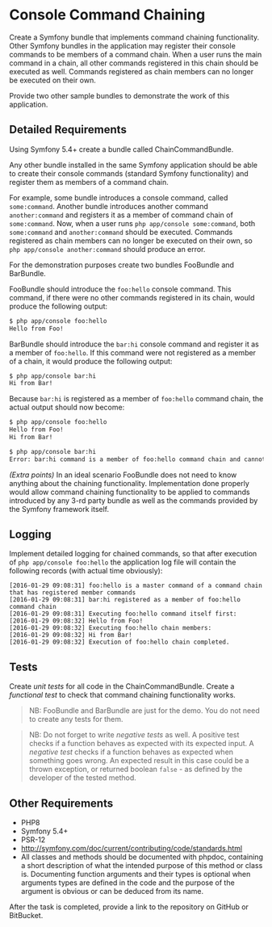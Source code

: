 Console Command Chaining
========================

Create a Symfony bundle that implements command chaining functionality. Other Symfony bundles in the application
may register their console commands to be members of a command chain. When a user runs the main command in a chain,
all other commands registered in this chain should be executed as well. Commands registered as chain members
can no longer be executed on their own.

Provide two other sample bundles to demonstrate the work of this application.

Detailed Requirements
---------------------

Using Symfony 5.4+ create a bundle called ChainCommandBundle.

Any other bundle installed in the same Symfony application should be able to create their console commands
(standard Symfony functionality) and register them as members of a command chain.

For example, some bundle introduces a console command, called `some:command`. Another bundle introduces
another command `another:command` and registers it as a member of command chain of `some:command`. Now, when a user
runs `php app/console some:command`, both `some:command` and `another:command` should be executed. Commands registered
as chain members can no longer be executed on their own, so `php app/console another:command` should produce an error.

For the demonstration purposes create two bundles FooBundle and BarBundle.

FooBundle should introduce the `foo:hello` console command. This command, if there were no other commands registered
in its chain, would produce the following output:

```bash
$ php app/console foo:hello
Hello from Foo!
```

BarBundle should introduce the `bar:hi` console command and register it as a member of `foo:hello`.
If this command were not registered as a member of a chain, it would produce the following output:

```bash
$ php app/console bar:hi
Hi from Bar!
```

Because `bar:hi` is registered as a member of `foo:hello` command chain, the actual output should now become:

```bash
$ php app/console foo:hello
Hello from Foo!
Hi from Bar!
```

```bash
$ php app/console bar:hi
Error: bar:hi command is a member of foo:hello command chain and cannot be executed on its own.
```

_(Extra points)_ In an ideal scenario FooBundle does not need to know anything about the chaining functionality.
Implementation done properly would allow command chaining functionality to be applied to commands introduced by any 3-rd
party bundle as well as the commands provided by the Symfony framework itself.


Logging
-------

Implement detailed logging for chained commands, so that after execution of `php app/console foo:hello`
the application log file will contain the following records (with actual time obviously):

```
[2016-01-29 09:08:31] foo:hello is a master command of a command chain that has registered member commands
[2016-01-29 09:08:31] bar:hi registered as a member of foo:hello command chain
[2016-01-29 09:08:31] Executing foo:hello command itself first:
[2016-01-29 09:08:32] Hello from Foo!
[2016-01-29 09:08:32] Executing foo:hello chain members:
[2016-01-29 09:08:32] Hi from Bar!
[2016-01-29 09:08:32] Execution of foo:hello chain completed.
```

Tests
-----

Create *unit tests* for all code in the ChainCommandBundle.
Create a *functional test* to check that command chaining functionality works.


> NB: FooBundle and BarBundle are just for the demo. You do not need to create any tests for them.

> NB: Do not forget to write *negative tests* as well.
> A positive test checks if a function behaves as expected with its expected input.
> A *negative test* checks if a function behaves as expected when something goes wrong. An expected result in this case
> could be a thrown exception, or returned boolean `false` - as defined by the developer of the tested method.

Other Requirements
------------------

- PHP8
- Symfony 5.4+
- PSR-12
- http://symfony.com/doc/current/contributing/code/standards.html
- All classes and methods should be documented with phpdoc, containing a short description of what the intended purpose
  of this method or class is. Documenting function arguments and their types is optional when arguments types are
  defined in the code and the purpose of the argument is obvious or can be deduced from its name.

After the task is completed, provide a link to the repository on GitHub or BitBucket.